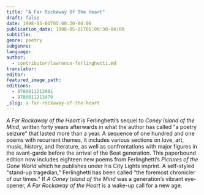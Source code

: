 ```yaml
---
title: "A Far Rockaway Of The Heart"
draft: false
date: 1998-05-01T05:00:30-04:00
publication_date: 1998-05-01T05:00:30-04:00
subtitle:
genre: poetry
subgenre:
language:
author:
  - contributor/lawrence-ferlinghetti.md
translator:
editor:
featured_image_path:
editions:
  - 9780811213981
  - 9780811213479
_slug: a-far-rockaway-of-the-heart
---
```


_A Far Rockaway of the Heart_ is Ferlinghetti’s sequel to _Coney Island of the Mind_, written forty years afterwards in what the author has called "a poetry seizure" that lasted more than a year. A sequence of one hundred and one poems with recurrent themes, it includes various sections on love, art, music, history, and literature, as well as confrontations with major figures in the avant-garde before the arrival of the Beat generation. This paperbound edition now includes eighteen new poems from Ferlinghetti’s _Pictures of the Gone World_ which he publishes under his City Lights imprint. A self-styled "stand-up tragedian," Ferlinghetti has been called "the foremost chronicler of our times." If _A Coney Island of the Mind_ was a generation’s vibrant eye-opener, _A Far Rockaway of the Heart_ is a wake-up call for a new age.

